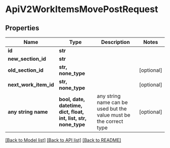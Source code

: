 # ApiV2WorkItemsMovePostRequest


## Properties
Name | Type | Description | Notes
------------ | ------------- | ------------- | -------------
**id** | **str** |  | 
**new_section_id** | **str** |  | 
**old_section_id** | **str, none_type** |  | [optional] 
**next_work_item_id** | **str, none_type** |  | [optional] 
**any string name** | **bool, date, datetime, dict, float, int, list, str, none_type** | any string name can be used but the value must be the correct type | [optional]

[[Back to Model list]](../README.md#documentation-for-models) [[Back to API list]](../README.md#documentation-for-api-endpoints) [[Back to README]](../README.md)


